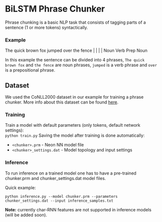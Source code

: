 # BiLSTM Phrase Chunker

Phrase chunking is a basic NLP task that consists of tagging parts of a sentence (1 or more tokens) syntactically.  

### Example

  The quick brown fox jumped over the fence
  |                   |      |    |
  Noun                Verb   Prep Noun

In this example the sentence can be divided into 4 phrases, `The quick brown fox` and `the fence` are noun phrases, `jumped` is a verb phrase and `over` is a prepositional phrase.

## Dataset

We used the CoNLL2000 dataset in our example for training a phrase chunker. More info about this dataset can be found [here](https://www.clips.uantwerpen.be/conll2000/chunking/).

### Training
Train a model with default parameters (only tokens, default network settings):  
	`python train.py`
Saving the model after training is done automatically:

* `<chunker>.prm` - Neon NN model file
* `<chunker>_settings.dat` - Model topology and input settings

### Inference
To run inference on a trained model one has to have a pre-trained chunker.prm and chunker_settings.dat model files.

Quick example:
```
python inference.py --model chunker.prm --parameters chunker_settings.dat --input inference_samples.txt
```  

**Note:** currently char-RNN features are not supported in inference models (will be added soon).

